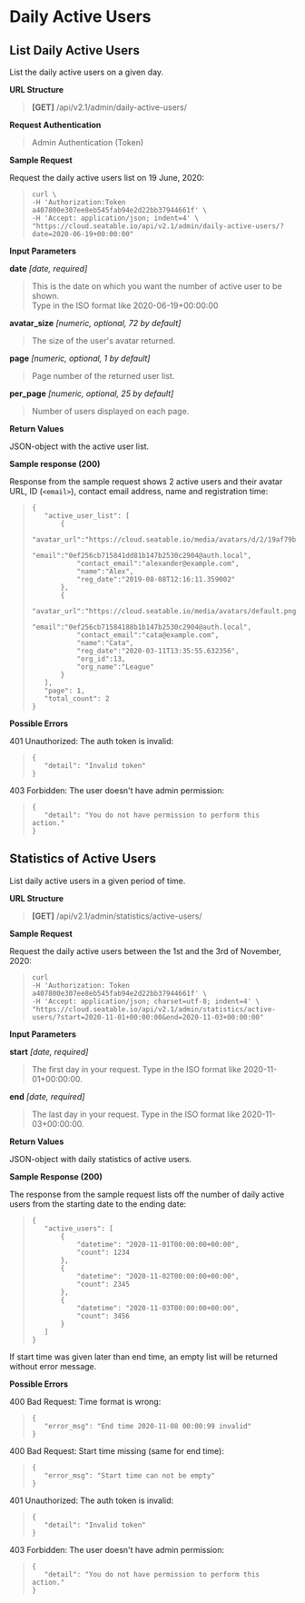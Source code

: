 # Daily Active Users

## List Daily Active Users


List the daily active users on a given day.

**URL Structure**

> **\[GET]** /api/v2.1/admin/daily-active-users/

**Request Authentication**

> Admin Authentication (Token)



**Sample Request**

Request the daily active users list on 19 June, 2020:

>```
> curl \
> -H 'Authorization:Token a407800e307ee8eb545fab94e2d22bb37944661f' \
> -H 'Accept: application/json; indent=4' \
> "https://cloud.seatable.io/api/v2.1/admin/daily-active-users/?date=2020-06-19+00:00:00"
>```


**Input Parameters**

**date** _\[date, required]_
> This is the date on which you want the number of active user to be shown. \
> Type in the ISO format like 2020-06-19+00:00:00

**avatar_size** _\[numeric, optional, 72 by default]_ 
> The size of the user's avatar returned.

**page** _\[numeric, optional, 1 by default]_ 
> Page number of the returned user list.

**per_page** _\[numeric, optional, 25 by default]_
> Number of users displayed on each page.


**Return Values**

JSON-object with the active user list.


**Sample response (200)**

Response from the sample request shows 2 active users and their avatar URL, ID (`<email>`), contact email address, name and registration time:

> ```
> {
>    "active_user_list": [
>        {
>            "avatar_url":"https://cloud.seatable.io/media/avatars/d/2/19af79b45e5891507fda4c4c2139a0/resized/72/03e77af8819c66f25260297dd5e97dc7.png",
>            "email":"0ef256cb715841dd81b147b2530c2904@auth.local",
>            "contact_email":"alexander@example.com",
>            "name":"Alex",
>            "reg_date":"2019-08-08T12:16:11.359002"
>        },
>        {
>            "avatar_url":"https://cloud.seatable.io/media/avatars/default.png",
>            "email":"0ef256cb71584188b1b147b2530c2904@auth.local",
>            "contact_email":"cata@example.com",
>            "name":"Cata",
>            "reg_date":"2020-03-11T13:35:55.632356",
>            "org_id":13,
>            "org_name":"League"
>        }
>    ],
>    "page": 1,
>    "total_count": 2
>}
>```





**Possible Errors**

401 Unauthorized: The auth token is invalid:
>```
>{
>    "detail": "Invalid token"
>}
>```

403 Forbidden: The user doesn't have admin permission:
>```
>{
>    "detail": "You do not have permission to perform this action."
>}
>```


## Statistics of Active Users

List daily active users in a given period of time.

**URL Structure**

> **\[GET]** /api/v2.1/admin/statistics/active-users/



**Sample Request**

Request the daily active users between the 1st and the 3rd of November, 2020:

>```
>curl 
>-H 'Authorization: Token a407800e307ee8eb545fab94e2d22bb37944661f' \
>-H 'Accept: application/json; charset=utf-8; indent=4' \
>"https://cloud.seatable.io/api/v2.1/admin/statistics/active-users/?start=2020-11-01+00:00:00&end=2020-11-03+00:00:00"
>```


**Input Parameters**

**start** _\[date, required]_
> The first day in your request. Type in the ISO format like 2020-11-01+00:00:00.

**end** _\[date, required]_
> The last day in your request. Type in the ISO format like 2020-11-03+00:00:00.


**Return Values**

JSON-object with daily statistics of active users.


**Sample Response (200)**

The response from the sample request lists off the number of daily active users from the starting date to the ending date:

>```
>{
>    "active_users": [
>        {
>            "datetime": "2020-11-01T00:00:00+00:00",
>            "count": 1234
>        },
>        {
>            "datetime": "2020-11-02T00:00:00+00:00",
>            "count": 2345
>        },
>        {
>            "datetime": "2020-11-03T00:00:00+00:00",
>            "count": 3456
>        }
>    ]
>}
>```
If start time was given later than end time, an empty list will be returned without error message.

**Possible Errors**

400 Bad Request: Time format is wrong:
>```
>{
>    "error_msg": "End time 2020-11-08 00:00:99 invalid"
>}
>```

400 Bad Request: Start time missing (same for end time):
>```
>{
>    "error_msg": "Start time can not be empty"
>}
>```

401 Unauthorized: The auth token is invalid:
>```
>{
>    "detail": "Invalid token"
>}
>```

403 Forbidden: The user doesn't have admin permission:
>```
>{
>    "detail": "You do not have permission to perform this action."
>}
>```
